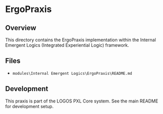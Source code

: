 # ErgoPraxis

## Overview

This directory contains the ErgoPraxis implementation within the Internal Emergent Logics (Integrated Experiential Logic) framework.

## Files

- `modules\Internal Emergent Logics\ErgoPraxis\README.md`

## Development

This praxis is part of the LOGOS PXL Core system. See the main README for development setup.
